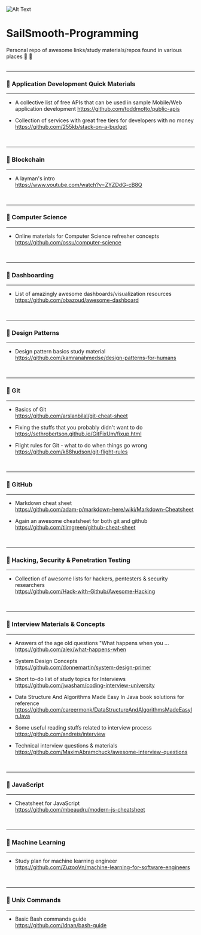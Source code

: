 ![Alt Text](https://media.giphy.com/media/3osxYamKD88c6pXdfO/giphy.gif)
  
  
# SailSmooth-Programming 
Personal repo of awesome links/study materials/repos found in various places :pray: :pray:   
<br>

-----------------------------------------------------------------------------
### :hibiscus: Application Development Quick Materials
-----------------------------------------------------------------------------
* A collective list of free APIs that can be used in sample Mobile/Web application development 
https://github.com/toddmotto/public-apis

* Collection of services with great free tiers for developers with no money   
https://github.com/255kb/stack-on-a-budget

<br>  

-----------------------------------------------------------------------------
### :hibiscus: Blockchain 
-----------------------------------------------------------------------------
* A layman's intro  
https://www.youtube.com/watch?v=ZYZDdG-cB8Q


<br>  

-----------------------------------------------------------------------------
### :hibiscus: Computer Science
-----------------------------------------------------------------------------
* Online materials for Computer Science refresher concepts  
https://github.com/ossu/computer-science


<br>   

-----------------------------------------------------------------------------
### :hibiscus: Dashboarding  
-----------------------------------------------------------------------------
*  List of amazingly awesome dashboards/visualization resources  
https://github.com/obazoud/awesome-dashboard  


<br>  

-----------------------------------------------------------------------------
### :hibiscus: Design Patterns  
-----------------------------------------------------------------------------
* Design pattern basics study material  
https://github.com/kamranahmedse/design-patterns-for-humans



<br>  

-----------------------------------------------------------------------------
### :hibiscus: Git 
-----------------------------------------------------------------------------
* Basics of Git  
https://github.com/arslanbilal/git-cheat-sheet

  
* Fixing the stuffs that you probably didn't want to do  
https://sethrobertson.github.io/GitFixUm/fixup.html

* Flight rules for Git - what to do when things go wrong  
https://github.com/k88hudson/git-flight-rules


<br>  

-----------------------------------------------------------------------------
### :hibiscus: GitHub  
-----------------------------------------------------------------------------
* Markdown cheat sheet  
https://github.com/adam-p/markdown-here/wiki/Markdown-Cheatsheet  
  
* Again an awesome cheatsheet for both git and github    
https://github.com/tiimgreen/github-cheat-sheet


<br>  

-----------------------------------------------------------------------------
### :hibiscus: Hacking, Security & Penetration Testing  
-----------------------------------------------------------------------------
* Collection of awesome lists for hackers, pentesters & security researchers  
https://github.com/Hack-with-Github/Awesome-Hacking  



<br>  

-----------------------------------------------------------------------------
### :hibiscus: Interview Materials & Concepts  
-----------------------------------------------------------------------------
* Answers of the age old questions "What happens when you ...  
https://github.com/alex/what-happens-when

* System Design Concepts    
https://github.com/donnemartin/system-design-primer

*  Short to-do list of study topics for Interviews  
https://github.com/jwasham/coding-interview-university

*  Data Structure And Algorithms Made Easy In Java book solutions for reference  
https://github.com/careermonk/DataStructureAndAlgorithmsMadeEasyInJava  

* Some useful reading stuffs related to interview process  
https://github.com/andreis/interview  

* Technical interview questions & materials  
https://github.com/MaximAbramchuck/awesome-interview-questions  
 
 
 
<br>  

-----------------------------------------------------------------------------
### :hibiscus: JavaScript  
-----------------------------------------------------------------------------
* Cheatsheet for JavaScript  
https://github.com/mbeaudru/modern-js-cheatsheet




<br>  

-----------------------------------------------------------------------------
### :hibiscus: Machine Learning  
-----------------------------------------------------------------------------
*  Study plan for machine learning engineer  
https://github.com/ZuzooVn/machine-learning-for-software-engineers  



<br>  

-----------------------------------------------------------------------------
### :hibiscus: Unix Commands
-----------------------------------------------------------------------------
* Basic Bash commands guide  
https://github.com/Idnan/bash-guide




